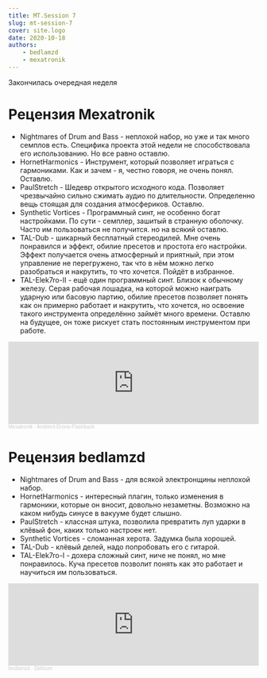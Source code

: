 ```yaml
---
title: MT.Session 7
slug: mt-session-7
cover: site.logo
date: 2020-10-18
authors:
    - bedlamzd
    - mexatronik
---
```

Закончилась очередная неделя

# Рецензия Mexatronik

* Nightmares of Drum and Bass - неплохой набор, но уже и так много семплов есть. Специфика проекта этой недели не способствовала его использованию. Но все равно оставлю.
* HornetHarmonics - Инструмент, который позволяет играться с гармониками. Как и зачем -  я, честно говоря, не очень понял. Оставлю.
* PaulStretch - Шедевр открытого исходного кода. Позволяет чрезвычайно сильно сжимать аудио по длительности. Определенно вещь стоящая для создания атмосфериков. Оставлю.
* Synthetic Vortices - Программный синт, не особенно богат настройками. По сути - семплер, зашитый в странную оболочку. Часто им пользоваться не получится. но на всякий оставлю.
* TAL-Dub - шикарный бесплатный стереодилей. Мне очень понравился и эффект, обилие пресетов и простота его настройки. Эффект получается очень атмосферный и приятный, при этом управление не перегружено, так что в нём можно легко разобраться и накрутить, то что хочется. Пойдёт в избранное.
* TAL-Elek7ro-II - ещё один программный синт. Близок к обычному железу. Серая рабочая лошадка, на которой можно наиграть ударную или басовую партию, обилие пресетов позволяет понять как он примерно работает и накрутить, что хочется, но освоение такого инструмента определённо займёт много времени. Оставлю на будущее, он тоже рискует стать постоянным инструментом при работе.

<iframe width="100%" height="166" scrolling="no" frameborder="no" allow="autoplay" src="https://w.soundcloud.com/player/?url=https%3A//api.soundcloud.com/tracks/917385607&color=%23ff5500&auto_play=false&hide_related=false&show_comments=true&show_user=true&show_reposts=false&show_teaser=true"></iframe><div style="font-size: 10px; color: #cccccc;line-break: anywhere;word-break: normal;overflow: hidden;white-space: nowrap;text-overflow: ellipsis; font-family: Interstate,Lucida Grande,Lucida Sans Unicode,Lucida Sans,Garuda,Verdana,Tahoma,sans-serif;font-weight: 100;"><a href="https://soundcloud.com/red_monk" title="Mexatronik" target="_blank" style="color: #cccccc; text-decoration: none;">Mexatronik</a> · <a href="https://soundcloud.com/red_monk/ambient-drone-flashback" title="Ambient-Drone-Flashback" target="_blank" style="color: #cccccc; text-decoration: none;">Ambient-Drone-Flashback</a></div>

# Рецензия bedlamzd

* Nightmares of Drum and Bass - для всякой электронщины неплохой набор.
* HornetHarmonics - интересный плагин, только изменения в гармоники, которые он вносит, довольно незаметны. Возможно на каком нибудь синусе в вакууме будет слышно.
* PaulStretch - классная штука, позволила превратить луп ударки в клёвый фон, каких только настроек нет.
* Synthetic Vortices - сломанная херота. Задумка была хорошей.
* TAL-Dub - клёвый делей, надо попробовать его с гитарой.
* TAL-Elek7ro-I - дохера сложный синт, ниче не понял, но мне понравилось. Куча пресетов позволит понять как это работает и научиться им пользоваться.

<iframe width="100%" height="166" scrolling="no" frameborder="no" allow="autoplay" src="https://w.soundcloud.com/player/?url=https%3A//api.soundcloud.com/tracks/917412179&color=%23ff5500&auto_play=false&hide_related=false&show_comments=true&show_user=true&show_reposts=false&show_teaser=true"></iframe><div style="font-size: 10px; color: #cccccc;line-break: anywhere;word-break: normal;overflow: hidden;white-space: nowrap;text-overflow: ellipsis; font-family: Interstate,Lucida Grande,Lucida Sans Unicode,Lucida Sans,Garuda,Verdana,Tahoma,sans-serif;font-weight: 100;"><a href="https://soundcloud.com/bedlamzd" title="bedlamzd" target="_blank" style="color: #cccccc; text-decoration: none;">bedlamzd</a> · <a href="https://soundcloud.com/bedlamzd/delirium" title="Delirium" target="_blank" style="color: #cccccc; text-decoration: none;">Delirium</a></div>
